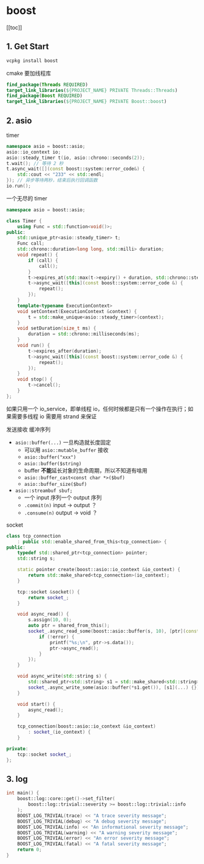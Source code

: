 # boost

[[toc]]

## 1. Get Start

```sh
vcpkg install boost
```

cmake 要加线程库

```cmake
find_package(Threads REQUIRED)
target_link_libraries(${PROJECT_NAME} PRIVATE Threads::Threads)
find_package(Boost REQUIRED)
target_link_libraries(${PROJECT_NAME} PRIVATE Boost::boost)
```

## 2. asio

timer

```cpp
namespace asio = boost::asio;
asio::io_context io;
asio::steady_timer t(io, asio::chrono::seconds(2));
t.wait(); // 等待 2 秒
t.async_wait([](const boost::system::error_code&) {
    std::cout << "233" << std::endl;
}); // 异步等待两秒，结束后执行回调函数
io.run();
```

一个无尽的 timer

```cpp
namespace asio = boost::asio;

class Timer {
    using Func = std::function<void()>;
public:
    std::unique_ptr<asio::steady_timer> t;
    Func call;
    std::chrono::duration<long long, std::milli> duration;
    void repeat() {
        if (call) {
            call();
        }
        t->expires_at(std::max(t->expiry() + duration, std::chrono::steady_clock::now() + std::chrono::milliseconds(1)));
        t->async_wait([this](const boost::system::error_code &) {
            repeat();
        });
    }
    template<typename ExecutionContext>
    void setContext(ExecutionContext &context) {
        t = std::make_unique<asio::steady_timer>(context);
    }
    void setDuration(size_t ms) {
        duration = std::chrono::milliseconds(ms);
    }
    void run() {
        t->expires_after(duration);
        t->async_wait([this](const boost::system::error_code &) {
            repeat();
        });
    }
    void stop() {
        t->cancel();
    }
};
```

如果只用一个 io_service，即单线程 io，任何时候都是只有一个操作在执行；如果需要多线程 io 需要用 strand 来保证

发送接收 缓冲序列

- `asio::buffer(...)` 一旦构造就长度固定
  - 可以用 `asio::mutable_buffer` 接收
  - `asio::buffer("xxx")`
  - `asio::buffer($string)`
  - buffer **不能**延长对象的生命周期，所以不知道有啥用
  - `asio::buffer_cast<const char *>($buf)`
  - `asio::buffer_size($buf)`
- `asio::streambuf sbuf;`
  - 一个 input 序列一个 output 序列
  - `.commit(n)` input -> output ？
  - `.consume(n)` output -> void ？

socket

```cpp
class tcp_connection
    : public std::enable_shared_from_this<tcp_connection> {
public:
    typedef std::shared_ptr<tcp_connection> pointer;
    std::string s;

    static pointer create(boost::asio::io_context &io_context) {
        return std::make_shared<tcp_connection>(io_context);
    }

    tcp::socket &socket() {
        return socket_;
    }

    void async_read() {
        s.assign(10, 0);
        auto ptr = shared_from_this();
        socket_.async_read_some(boost::asio::buffer(s, 10), [ptr](const boost::system::error_code &error, size_t n) {
            if (!error) {
                printf("%s;\n", ptr->s.data());
                ptr->async_read();
            }
        });
    }

    void async_write(std::string s) {
        std::shared_ptr<std::string> s1 = std::make_shared<std::string>(s);
        socket_.async_write_some(asio::buffer(*s1.get()), [s1](...) {});
    }

    void start() {
        async_read();
    }

    tcp_connection(boost::asio::io_context &io_context)
        : socket_(io_context) {
    }

private:
    tcp::socket socket_;
};
```

## 3. log

```cpp
int main() {
    boost::log::core::get()->set_filter(
        boost::log::trivial::severity >= boost::log::trivial::info
    );
    BOOST_LOG_TRIVIAL(trace) << "A trace severity message";
    BOOST_LOG_TRIVIAL(debug) << "A debug severity message";
    BOOST_LOG_TRIVIAL(info) << "An informational severity message";
    BOOST_LOG_TRIVIAL(warning) << "A warning severity message";
    BOOST_LOG_TRIVIAL(error) << "An error severity message";
    BOOST_LOG_TRIVIAL(fatal) << "A fatal severity message";
    return 0;
}
```
